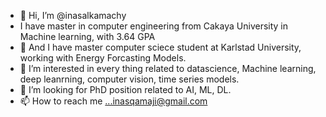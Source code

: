 - 👋 Hi, I’m @inasalkamachy
- I have master in computer engineering from Cakaya University in Machine learning, with 3.64 GPA
-  🌱 And I have master computer sciece student at Karlstad University, working with Energy Forcasting Models.
- 👀 I’m interested in every thing related to datascience, Machine learning, deep leanrning, computer vision, time series models. 
- 💞️ I’m looking for PhD position related to AI, ML, DL. 
- 📫 How to reach me ...inasqamaji@gmail.com
<!---
inasalkamachy/inasalkamachy is a ✨ special ✨ repository because its `README.md` (this file) appears on your GitHub profile.
You can click the Preview link to take a look at your changes.
--->

